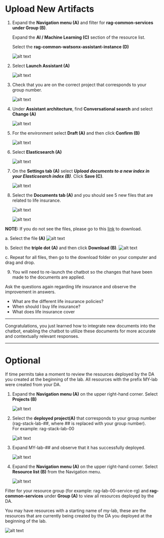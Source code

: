 # Upload New Artifacts

1. Expand the **Navigation menu (A)** and filter for **rag-common-services under Group (B)**. <br> 

    Expand the **AI / Machine Learning (C)** section of the resource list. <br> 

    Select the **rag-common-watsonx-assistant-instance (D)**

    ![alt text](../images/2.2.1-n-da.png)

2. Select **Launch Assistant (A)** 

    ![alt text](../images/2.2.2-n-da.png)

3. Check that you are on the correct project that corresponds to your group number. 

    ![alt text](../images/2.2.3-n-da.png)

4. Under **Assistant architecture**, find **Conversational search** and select **Change (A)**

    ![alt text](../images/2.2.4-new.png)

5. For the environment select **Draft (A)** and then click **Confirm (B)**

    ![alt text](../images/2.2.5-new.png)

6. Select **Elasticsearch (A)**

    ![alt text](../images/2.2.6-new.png)

7. On the **Settings tab (A)** select ***Upload documents to a new index in your Elasticsearch index (B)***. Click **Save (C)**.

    ![alt text](../images/2.2.8-n-da.png)

8. Select the **Documents tab (A)** and you should see 5 new files that are related to life insurance.   

    ![alt text](../images/2.2.10-1-n-da.png)

    ![alt text](../images/2.2.10-2-newest-da.png)

**NOTE:** If you do not see the files, please go to this [link](https://github.com/IBM/gen-ai-rag-watsonx-sample-application/tree/main/artifacts/sample-data/life-insurance-faqs) to download. 

a. Select the file **(A)**
    ![alt text](../images/download-1.png)

b. Select the **triple dot (A)** and then click **Download (B)**.
    ![alt text](../images/download-2.png)

c. Repeat for all files, then go to the download folder on your computer and drag and drop. 

9. You will need to re-launch the chatbot so the changes that have been made to the documents are applied. 

 Ask the questions again regarding life insurance and observe the improvement in answers. 
 
* What are the different life insurance policies?
* When should I buy life insurance? 
* What does life insurance cover
___

Congratulations, you just learned how to integrate new documents into the chatbot, enabling the chatbot to utilize these documents for more accurate and contextually relevant responses.
___

# Optional 

If time permits take a moment to review the resources deployed by the DA you created at the beginning of the lab. All resources with the prefix MY-lab were created from your DA. 

1. Expand the **Navigation menu (A)** on the upper right-hand corner. Select **Projects (B)**

    ![alt text](../images/0.1.1-n.png)

2. Select the **deployed project(A)** that corresponds to your group number (rag-stack-lab-##, where ## is replaced with your group number). <br>
For example: rag-stack-lab-00

    ![alt text](../images/0.1.2-n.png)

3. Expand MY-lab-## and observe that it has successfully deployed.

    ![alt text](<../images/2.2.11.png>)

4. Expand the **Navigation menu (A)** on the upper right-hand corner. Select **Resource list (B)** from the Navigation menu. <br>
    
    ![alt text](<../images/1.2.2-a-new.png>)

Filter for your resource group (for example: rag-lab-00-service-rg) and **rag-common-services** under **Group (A)** to view all resources deployed by the DA.  <br>

You may have resources with a starting name of my-lab, these are the resources that are currently being created by the DA you deployed at the beginning of the lab. 
    
![alt text](<../images/2.2.10.png>)